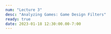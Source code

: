 ```yaml
---
num: "Lecture 3"
desc: "Analyzing Games: Game Design Filters"
ready: true
date: 2023-01-18 12:30:00.00-7:00
---
```

